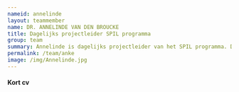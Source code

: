```yaml
---
nameid: annelinde
layout: teammember
name: DR. ANNELINDE VAN DEN BROUCKE
title: Dagelijks projectleider SPIL programma
group: team
summary: Annelinde is dagelijks projectleider van het SPIL programma. Daarnaast werkt ze als programmacoordinator voor het Startimpuls programma van NeurolabNL “Optimale condities voor leren en veiligheid van jongeren", en als docent op de afdeling Ontwikkelings- en Onderwijspsychologie. 
permalink: /team/anke
image: /img/Annelinde.jpg
---
```


#### Kort cv
